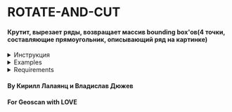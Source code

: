 # ROTATE-AND-CUT
#### Крутит, вырезает ряды, возвращает массив bounding box'ов(4 точки, составляющие прямоугольник, описывающий ряд на картинке)  

<details><summary>Инструкция</summary>
<p>

```python3

import bb_getter.bb_getter2 as bbox_getter  
'''
name : str
        path to image
    save_path : str
        save path for plots
    verbose : int
        0 - no info; 1 - results, important info; 2 - every step
    intensity : {'keypoint', 'kmeansmask'}
        way of calculating intensity of a row ('keypoint' - by keypoint; 'kmeansmask' - by k-means mask)
    smooth : bool
        smooth intensity hist (True; False)
'''

bboxes = bbox_getter.get_bb(name, intensity = "keypoints", smooth = False, save_path=save_path, verbose=0)

```

</p>
</details>

<details><summary>Examples</summary>
<p>
В example.ipynb можно попробовать алгоритм на разных картинках из example_images. 
</p>
</details>

<details><summary>Requirements</summary>
<p>

* python3
* pip install -r requirements.txt

</p>
</details>

#### By Кирилл Лалаянц и Владислав Дюжев  
#### For Geoscan with LOVE